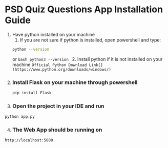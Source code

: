 # PSD Quiz Questions App Installation Guide
1. Have python installed on your machine
    1. If you are not sure if python is installed, open powershell and type:
      ```bash
      python --version
      ```
      or 
        ```bash
        python3 --version
        ```
       2. Install python if it is not installed on your machine
        ```
        Official Python Download Link[](https://www.python.org/downloads/windows/)
        ```
3. ### Install Flask on your machine through powershell
    ```bash
    pip install Flask
    ```
4. ### Open the project in your IDE and run
  ```bash
  python app.py
  ```
4. ### The Web App should be running on
  ```
  http://localhost:5000
  ```
